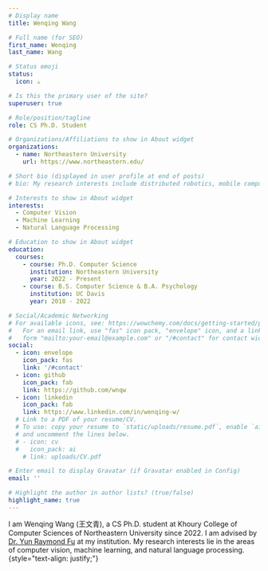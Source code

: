 ```yaml
---
# Display name
title: Wenqing Wang

# Full name (for SEO)
first_name: Wenqing
last_name: Wang

# Status emoji
status:
  icon: ☕️

# Is this the primary user of the site?
superuser: true

# Role/position/tagline
role: CS Ph.D. Student

# Organizations/Affiliations to show in About widget
organizations:
  - name: Northeastern University
    url: https://www.northeastern.edu/

# Short bio (displayed in user profile at end of posts)
# bio: My research interests include distributed robotics, mobile computing and programmable matter.

# Interests to show in About widget
interests:
  - Computer Vision
  - Machine Learning
  - Natural Language Processing

# Education to show in About widget
education:
  courses:
    - course: Ph.D. Computer Science
      institution: Northeastern University
      year: 2022 - Present
    - course: B.S. Computer Science & B.A. Psychology
      institution: UC Davis
      year: 2018 - 2022

# Social/Academic Networking
# For available icons, see: https://wowchemy.com/docs/getting-started/page-builder/#icons
#   For an email link, use "fas" icon pack, "envelope" icon, and a link in the
#   form "mailto:your-email@example.com" or "/#contact" for contact widget.
social:
  - icon: envelope
    icon_pack: fas
    link: '/#contact'
  - icon: github
    icon_pack: fab
    link: https://github.com/wnqw
  - icon: linkedin
    icon_pack: fab
    link: https://www.linkedin.com/in/wenqing-w/
  # Link to a PDF of your resume/CV.
  # To use: copy your resume to `static/uploads/resume.pdf`, enable `ai` icons in `params.yaml`,
  # and uncomment the lines below.
  # - icon: cv
  #   icon_pack: ai
    # link: uploads/CV.pdf

# Enter email to display Gravatar (if Gravatar enabled in Config)
email: ''

# Highlight the author in author lists? (true/false)
highlight_name: true
---
```


I am Wenqing Wang (王文青), a CS Ph.D. student at Khoury College of Computer Sciences of Northeastern University since 2022. I am advised by [Dr. Yun Raymond Fu](http://www1.ece.neu.edu/~yunfu/) at my institution. My research interests lie in the areas of computer vision, machine learning, and natural language processing.
{style="text-align: justify;"}



